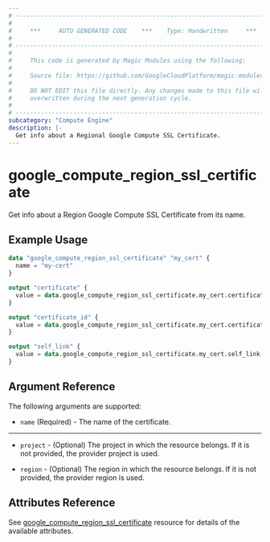 ```yaml
---
# ----------------------------------------------------------------------------
#
#     ***     AUTO GENERATED CODE    ***    Type: Handwritten     ***
#
# ----------------------------------------------------------------------------
#
#     This code is generated by Magic Modules using the following:
#
#     Source file: https://github.com/GoogleCloudPlatform/magic-modules/tree/main/mmv1/third_party/terraform/website/docs/d/compute_region_ssl_certificate.html.markdown
#
#     DO NOT EDIT this file directly. Any changes made to this file will be
#     overwritten during the next generation cycle.
#
# ----------------------------------------------------------------------------
subcategory: "Compute Engine"
description: |-
  Get info about a Regional Google Compute SSL Certificate.
---
```


# google_compute_region_ssl_certificate

Get info about a Region Google Compute SSL Certificate from its name.

## Example Usage

```tf
data "google_compute_region_ssl_certificate" "my_cert" {
  name = "my-cert"
}

output "certificate" {
  value = data.google_compute_region_ssl_certificate.my_cert.certificate
}

output "certificate_id" {
  value = data.google_compute_region_ssl_certificate.my_cert.certificate_id
}

output "self_link" {
  value = data.google_compute_region_ssl_certificate.my_cert.self_link
}
```

## Argument Reference

The following arguments are supported:

* `name` (Required) - The name of the certificate.

- - -

* `project` - (Optional) The project in which the resource belongs. If it
    is not provided, the provider project is used.

* `region` - (Optional) The region in which the resource belongs. If it
    is not provided, the provider region is used.

## Attributes Reference

See [google_compute_region_ssl_certificate](https://registry.terraform.io/providers/hashicorp/google/latest/docs/resources/compute_region_ssl_certificate) resource for details of the available attributes.
